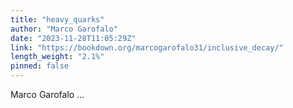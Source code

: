 ```yaml
---
title: "heavy_quarks"
author: "Marco Garofalo"
date: "2023-11-28T11:05:29Z"
link: "https://bookdown.org/marcogarofalo31/inclusive_decay/"
length_weight: "2.1%"
pinned: false
---
```


Marco Garofalo  ...
